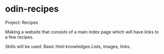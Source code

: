 # odin-recipes
Project: Recipes

Making a website that consists of a main index page which will have links to a few recipes.

Skills will be used:
Basic html knowledges
Lists, images, links.

